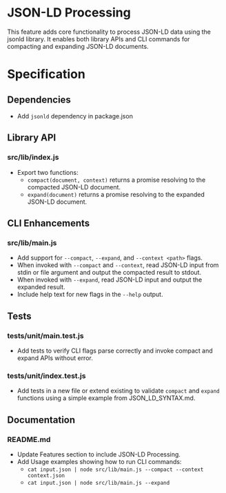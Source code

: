 # JSON-LD Processing

This feature adds core functionality to process JSON-LD data using the jsonld library. It enables both library APIs and CLI commands for compacting and expanding JSON-LD documents.

# Specification

## Dependencies
- Add `jsonld` dependency in package.json

## Library API

### src/lib/index.js
- Export two functions:
  - `compact(document, context)` returns a promise resolving to the compacted JSON-LD document.
  - `expand(document)` returns a promise resolving to the expanded JSON-LD document.

## CLI Enhancements

### src/lib/main.js
- Add support for `--compact`, `--expand`, and `--context <path>` flags.
- When invoked with `--compact` and `--context`, read JSON-LD input from stdin or file argument and output the compacted result to stdout.
- When invoked with `--expand`, read JSON-LD input and output the expanded result.
- Include help text for new flags in the `--help` output.

## Tests

### tests/unit/main.test.js
- Add tests to verify CLI flags parse correctly and invoke compact and expand APIs without error.

### tests/unit/index.test.js
- Add tests in a new file or extend existing to validate `compact` and `expand` functions using a simple example from JSON_LD_SYNTAX.md.

## Documentation

### README.md
- Update Features section to include JSON-LD Processing.
- Add Usage examples showing how to run CLI commands:
  - `cat input.json | node src/lib/main.js --compact --context context.json`
  - `cat input.json | node src/lib/main.js --expand`
